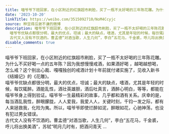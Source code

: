 ```yaml
---
title: 喵爷爷下班回家，在小区附近的红旗超市刷脸，买了一瓶不太好喝的三年陈花雕。为什么不买好喝一点的五年陈？因为我想慢慢戒酒，如果酒好喝 ，越喝越想喝，怎么戒...
date: '2023-10-20'
linkTitle: https://weibo.com/3515092710/NoM4Ccyjc
source: 种豆得瓜谢不谦的微博
description: 喵爷爷下班回家，在小区附近的红旗超市刷脸，买了一瓶不太好喝的三年陈花雕。为什么不买好喝一点的五年陈？因为我想慢慢戒酒，如果酒好喝 ，越喝越想喝，怎么戒？这个别出心裁、嘎嘎独创的戒酒计划十年前就付诸实施了，见收入新书《结婚记》的《花雕》。<br>
  喵爷爷优缺点都很分明，最大的优点，坦诚；最大的缺点，嗜酒，尤其是年轻的时候，每饮辄醉。酒能乱性，酒壮英雄胆，酒后吐真言，酒醉心明白，等等，都能在喵爷爷身上得到验证。喵爷爷一生最精彩的故事，几乎都和酒有关系。庆幸的是，每当酒乱我性，醉眼朦胧，人人爱我，我爱人人，关键时刻，千钧一发之际，都有人来拯救我，化险为夷。所以，喵爷爷即使烂醉如泥，醉眼如花，心驰神荡，也没有犯过男女错误。<br>
  古代文人没有不饮酒的。曹孟德“对酒当歌，人生几何”，李白“五花马，千金裘，呼儿将出换美酒”，苏轼“明月几时有，把酒问青天 ...
disable_comments: true
---
```

喵爷爷下班回家，在小区附近的红旗超市刷脸，买了一瓶不太好喝的三年陈花雕。为什么不买好喝一点的五年陈？因为我想慢慢戒酒，如果酒好喝 ，越喝越想喝，怎么戒？这个别出心裁、嘎嘎独创的戒酒计划十年前就付诸实施了，见收入新书《结婚记》的《花雕》。<br> 喵爷爷优缺点都很分明，最大的优点，坦诚；最大的缺点，嗜酒，尤其是年轻的时候，每饮辄醉。酒能乱性，酒壮英雄胆，酒后吐真言，酒醉心明白，等等，都能在喵爷爷身上得到验证。喵爷爷一生最精彩的故事，几乎都和酒有关系。庆幸的是，每当酒乱我性，醉眼朦胧，人人爱我，我爱人人，关键时刻，千钧一发之际，都有人来拯救我，化险为夷。所以，喵爷爷即使烂醉如泥，醉眼如花，心驰神荡，也没有犯过男女错误。<br> 古代文人没有不饮酒的。曹孟德“对酒当歌，人生几何”，李白“五花马，千金裘，呼儿将出换美酒”，苏轼“明月几时有，把酒问青天 ...